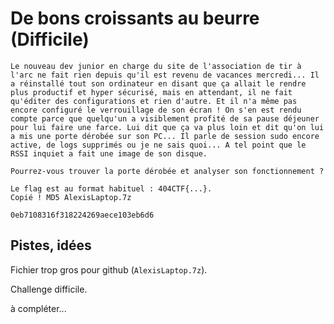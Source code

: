 # De bons croissants au beurre (Difficile)

```
Le nouveau dev junior en charge du site de l'association de tir à l'arc ne fait rien depuis qu'il est revenu de vacances mercredi... Il a réinstallé tout son ordinateur en disant que ça allait le rendre plus productif et hyper sécurisé, mais en attendant, il ne fait qu'éditer des configurations et rien d'autre. Et il n'a même pas encore configuré le verrouillage de son écran ! On s'en est rendu compte parce que quelqu'un a visiblement profité de sa pause déjeuner pour lui faire une farce. Lui dit que ça va plus loin et dit qu'on lui a mis une porte dérobée sur son PC... Il parle de session sudo encore active, de logs supprimés ou je ne sais quoi... A tel point que le RSSI inquiet a fait une image de son disque.

Pourrez-vous trouver la porte dérobée et analyser son fonctionnement ?

Le flag est au format habituel : 404CTF{...}.
Copié ! MD5 AlexisLaptop.7z 

0eb7108316f318224269aece103eb6d6
```

## Pistes, idées

Fichier trop gros pour github (`AlexisLaptop.7z`).

Challenge difficile.


à compléter...
